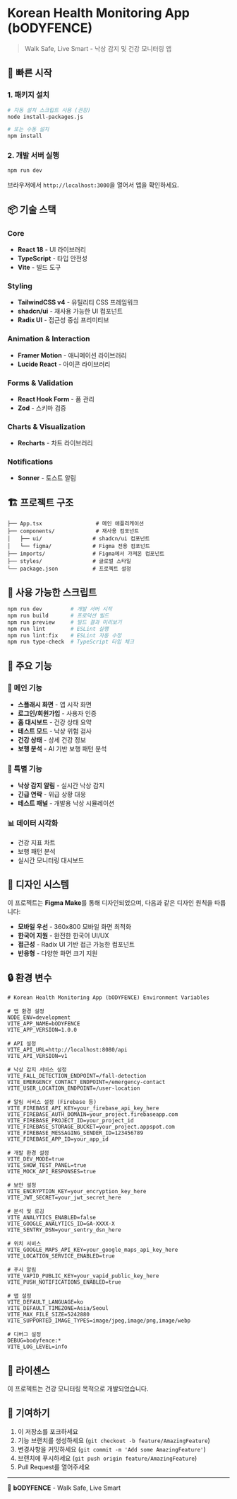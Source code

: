 # Korean Health Monitoring App (bODYFENCE)

> Walk Safe, Live Smart - 낙상 감지 및 건강 모니터링 앱

## 🚀 빠른 시작

### 1. 패키지 설치

```bash
# 자동 설치 스크립트 사용 (권장)
node install-packages.js

# 또는 수동 설치
npm install
```

### 2. 개발 서버 실행

```bash
npm run dev
```

브라우저에서 `http://localhost:3000`을 열어서 앱을 확인하세요.

## 📦 기술 스택

### Core
- **React 18** - UI 라이브러리
- **TypeScript** - 타입 안전성
- **Vite** - 빌드 도구

### Styling
- **TailwindCSS v4** - 유틸리티 CSS 프레임워크
- **shadcn/ui** - 재사용 가능한 UI 컴포넌트
- **Radix UI** - 접근성 중심 프리미티브

### Animation & Interaction
- **Framer Motion** - 애니메이션 라이브러리
- **Lucide React** - 아이콘 라이브러리

### Forms & Validation
- **React Hook Form** - 폼 관리
- **Zod** - 스키마 검증

### Charts & Visualization
- **Recharts** - 차트 라이브러리

### Notifications
- **Sonner** - 토스트 알림

## 🏗️ 프로젝트 구조

```
├── App.tsx                 # 메인 애플리케이션
├── components/             # 재사용 컴포넌트
│   ├── ui/                # shadcn/ui 컴포넌트
│   └── figma/             # Figma 전용 컴포넌트
├── imports/               # Figma에서 가져온 컴포넌트
├── styles/                # 글로벌 스타일
└── package.json           # 프로젝트 설정
```

## 🔧 사용 가능한 스크립트

```bash
npm run dev         # 개발 서버 시작
npm run build       # 프로덕션 빌드
npm run preview     # 빌드 결과 미리보기
npm run lint        # ESLint 실행
npm run lint:fix    # ESLint 자동 수정
npm run type-check  # TypeScript 타입 체크
```

## 🌟 주요 기능

### 📱 메인 기능
- **스플래시 화면** - 앱 시작 화면
- **로그인/회원가입** - 사용자 인증
- **홈 대시보드** - 건강 상태 요약
- **테스트 모드** - 낙상 위험 검사
- **건강 상태** - 상세 건강 정보
- **보행 분석** - AI 기반 보행 패턴 분석

### 🚨 특별 기능
- **낙상 감지 알림** - 실시간 낙상 감지
- **긴급 연락** - 위급 상황 대응
- **테스트 패널** - 개발용 낙상 시뮬레이션

### 📊 데이터 시각화
- 건강 지표 차트
- 보행 패턴 분석
- 실시간 모니터링 대시보드

## 🎨 디자인 시스템

이 프로젝트는 **Figma Make**를 통해 디자인되었으며, 다음과 같은 디자인 원칙을 따릅니다:

- **모바일 우선** - 360x800 모바일 화면 최적화
- **한국어 지원** - 완전한 한국어 UI/UX
- **접근성** - Radix UI 기반 접근 가능한 컴포넌트
- **반응형** - 다양한 화면 크기 지원

## 🔒 환경 변수

```env
# Korean Health Monitoring App (bODYFENCE) Environment Variables

# 앱 환경 설정
NODE_ENV=development
VITE_APP_NAME=bODYFENCE
VITE_APP_VERSION=1.0.0

# API 설정
VITE_API_URL=http://localhost:8080/api
VITE_API_VERSION=v1

# 낙상 감지 서비스 설정
VITE_FALL_DETECTION_ENDPOINT=/fall-detection
VITE_EMERGENCY_CONTACT_ENDPOINT=/emergency-contact
VITE_USER_LOCATION_ENDPOINT=/user-location

# 알림 서비스 설정 (Firebase 등)
VITE_FIREBASE_API_KEY=your_firebase_api_key_here
VITE_FIREBASE_AUTH_DOMAIN=your_project.firebaseapp.com
VITE_FIREBASE_PROJECT_ID=your_project_id
VITE_FIREBASE_STORAGE_BUCKET=your_project.appspot.com
VITE_FIREBASE_MESSAGING_SENDER_ID=123456789
VITE_FIREBASE_APP_ID=your_app_id

# 개발 환경 설정
VITE_DEV_MODE=true
VITE_SHOW_TEST_PANEL=true
VITE_MOCK_API_RESPONSES=true

# 보안 설정
VITE_ENCRYPTION_KEY=your_encryption_key_here
VITE_JWT_SECRET=your_jwt_secret_here

# 분석 및 로깅
VITE_ANALYTICS_ENABLED=false
VITE_GOOGLE_ANALYTICS_ID=GA-XXXX-X
VITE_SENTRY_DSN=your_sentry_dsn_here

# 위치 서비스
VITE_GOOGLE_MAPS_API_KEY=your_google_maps_api_key_here
VITE_LOCATION_SERVICE_ENABLED=true

# 푸시 알림
VITE_VAPID_PUBLIC_KEY=your_vapid_public_key_here
VITE_PUSH_NOTIFICATIONS_ENABLED=true

# 앱 설정
VITE_DEFAULT_LANGUAGE=ko
VITE_DEFAULT_TIMEZONE=Asia/Seoul
VITE_MAX_FILE_SIZE=5242880
VITE_SUPPORTED_IMAGE_TYPES=image/jpeg,image/png,image/webp

# 디버그 설정
DEBUG=bodyfence:*
VITE_LOG_LEVEL=info
```

## 📝 라이센스

이 프로젝트는 건강 모니터링 목적으로 개발되었습니다.

## 🤝 기여하기

1. 이 저장소를 포크하세요
2. 기능 브랜치를 생성하세요 (`git checkout -b feature/AmazingFeature`)
3. 변경사항을 커밋하세요 (`git commit -m 'Add some AmazingFeature'`)
4. 브랜치에 푸시하세요 (`git push origin feature/AmazingFeature`)
5. Pull Request를 열어주세요

---

💙 **bODYFENCE** - Walk Safe, Live Smart
```